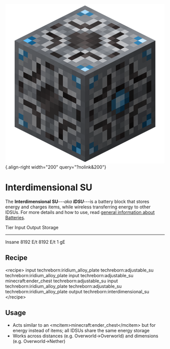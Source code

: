 ![Interdimensional SU](/media/mods/techreborn/interdimensional_su.png){.align-right width="200" query="?nolink&200"}

# Interdimensional SU

The **Interdimensional SU**---*aka **IDSU***---is a battery block that stores energy and charges items, while wireless transferring energy to other IDSUs. For more details and how to use, read [general information about Batteries](/energy/batteries).

  Tier     Input      Output     Storage
  -------- ---------- ---------- ---------
  Insane   8192 E/t   8192 E/t   1 gE

## Recipe

\<recipe\> input techreborn:iridium_alloy_plate techreborn:adjustable_su techreborn:iridium_alloy_plate input techreborn:adjustable_su minecraft:ender_chest techreborn:adjustable_su input techreborn:iridium_alloy_plate techreborn:adjustable_su techreborn:iridium_alloy_plate output techreborn:interdimensional_su \</recipe\>

## Usage

- Acts similar to an \<mcitem\>minecraft:ender_chest\</mcitem\> but for energy instead of items; all IDSUs share the same energy storage
- Works across distances (e.g. Overworld-\>Overworld) and dimensions (e.g. Overworld-\>Nether)
